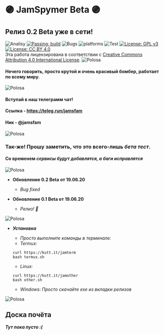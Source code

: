 # 🟣 JamSpymer Beta 🟣 


## Релиз 0.2 Beta уже в сети!

![Analisy](https://img.shields.io/badge/quality-4.862-success)
[![Passing: build](https://img.shields.io/badge/build-passing-green.svg)](https://img.shields.io/badge/build-passing-green)
![Bugs](https://img.shields.io/badge/bug%2072-fixed-blueviolet)
![platforms](https://img.shields.io/badge/platform's-Linux%20%7C%20Ubuntu%20%7C%20Termux%20%7C%20Windows%2010-important)
![Test](https://img.shields.io/badge/test-%E2%9C%94%2078%20%7C%20%E2%9C%98%200-brightgreen)
[![License: GPL v3](https://img.shields.io/badge/License-GPLv3-blue.svg)](https://www.gnu.org/licenses/gpl-3.0)
[![License: CC BY 4.0](https://img.shields.io/badge/License-CC%20BY%204.0-lightgrey.svg)](https://creativecommons.org/licenses/by/4.0/)
</a><br />Эта работа лицензирована в соответствии с <a rel="license" href="http://creativecommons.org/licenses/by/4.0/">Creative Commons Attribution 4.0 International License</a>.
![Polosa](https://user-images.githubusercontent.com/61265099/78818286-19743180-79dd-11ea-84c5-f629f891dd4b.png)
<h4>Нечего говорить, просто крутой и очень красивый бомбер, работает по всему миру.</h4>

![Polosa](https://user-images.githubusercontent.com/61265099/78818286-19743180-79dd-11ea-84c5-f629f891dd4b.png)

#### Вступай в наш телеграмм чат!
#### Ссылка - https://teleg.run/jamsfam
#### Ник - @jamsfam

![Polosa](https://user-images.githubusercontent.com/61265099/78818286-19743180-79dd-11ea-84c5-f629f891dd4b.png)

### Так-же! Прошу заметить, что это всего-лишь ***бета тест***.
#### Со временем ***сервисы будут добавлятся, а баги исправлятся***

![Polosa](https://user-images.githubusercontent.com/61265099/78818286-19743180-79dd-11ea-84c5-f629f891dd4b.png)

+ **Обновление 0.2 Beta от 19.06.20**
  + *Bug fixed*

+ **Обновление 0.1 Beta от 19.06.20**
  + *Релиз! 🎉*

![Polosa](https://user-images.githubusercontent.com/61265099/78818286-19743180-79dd-11ea-84c5-f629f891dd4b.png)

  + ***Установка***
    + *Просто выполните команды в терминале:*
    + *Termux:*
    ```
    curl https://kutt.it/jamterm
    bash termux.sh
    ```
    + *Linux:*
    ```
    curl https://kutt.it/jamother
    bash other.sh
    ```
    
    + *Windows: Просто скачайте exe из вкладки релизов*
   
 
![Polosa](https://user-images.githubusercontent.com/61265099/78818286-19743180-79dd-11ea-84c5-f629f891dd4b.png)

## Доска почёта
***Тут пока пусто :(***
<br>

